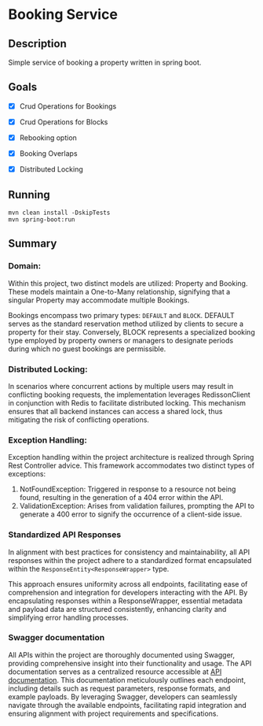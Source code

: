 # Booking Service

## Description

Simple service of booking a property written in spring boot.

## Goals

- [x] Crud Operations for Bookings
- [x] Crud Operations for Blocks
- [x] Rebooking option
- [x] Booking Overlaps
- [x] Distributed Locking


## Running

```shell
mvn clean install -DskipTests
mvn spring-boot:run
```

## Summary

### Domain:

Within this project, two distinct models are utilized: Property and Booking. These models maintain a One-to-Many relationship, signifying that a singular Property may accommodate multiple Bookings.

Bookings encompass two primary types: `DEFAULT` and `BLOCK`. DEFAULT serves as the standard reservation method utilized by clients to secure a property for their stay. Conversely, BLOCK represents a specialized booking type employed by property owners or managers to designate periods during which no guest bookings are permissible.

### Distributed Locking:
In scenarios where concurrent actions by multiple users may result in conflicting booking requests, the implementation leverages RedissonClient in conjunction with Redis to facilitate distributed locking. This mechanism ensures that all backend instances can access a shared lock, thus mitigating the risk of conflicting operations.

### Exception Handling:
Exception handling within the project architecture is realized through Spring Rest Controller advice. This framework accommodates two distinct types of exceptions:

1. NotFoundException: Triggered in response to a resource not being found, resulting in the generation of a 404 error within the API.
2. ValidationException: Arises from validation failures, prompting the API to generate a 400 error to signify the occurrence of a client-side issue.

### Standardized API Responses
In alignment with best practices for consistency and maintainability, all API responses within the project adhere to a standardized format encapsulated within the `ResponseEntity<ResponseWrapper>` type.

This approach ensures uniformity across all endpoints, facilitating ease of comprehension and integration for developers interacting with the API. By encapsulating responses within a ResponseWrapper, essential metadata and payload data are structured consistently, enhancing clarity and simplifying error handling processes.

### Swagger documentation

All APIs within the project are thoroughly documented using Swagger, providing comprehensive insight into their functionality and usage. The API documentation serves as a centralized resource accessible at [API documentation](http://localhost:8080/swagger-ui.html).
This documentation meticulously outlines each endpoint, including details such as request parameters, response formats, and example payloads. By leveraging Swagger, developers can seamlessly navigate through the available endpoints, facilitating rapid integration and ensuring alignment with project requirements and specifications.
